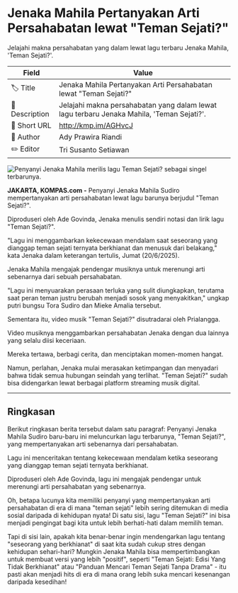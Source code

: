 # Jenaka Mahila Pertanyakan Arti Persahabatan lewat "Teman Sejati?"

Jelajahi makna persahabatan yang dalam lewat lagu terbaru Jenaka Mahila, 'Teman Sejati?'.

| Field         | Value                                                       |
|---------------|-------------------------------------------------------------|
| 🏷️ Title       | Jenaka Mahila Pertanyakan Arti Persahabatan lewat "Teman Sejati?" |
| 📝 Description | Jelajahi makna persahabatan yang dalam lewat lagu terbaru Jenaka Mahila, 'Teman Sejati?'. |
| 🔗 Short URL   | http://kmp.im/AGHvcJ |
| 👤 Author      | Ady Prawira Riandi |
| ✏️ Editor      | Tri Susanto Setiawan |

![Penyanyi Jenaka Mahila merilis lagu Teman Sejati? sebagai singel terbarunya.](https://asset.kompas.com/crops/MDgeY4RtMXZxv8TahXvsYfEpXxs=/0x0:0x0/750x500/data/photo/2025/06/20/6854dc980c5f0.jpg)

**JAKARTA, KOMPAS.com -** Penyanyi Jenaka Mahila Sudiro mempertanyakan arti persahabatan lewat lagu barunya berjudul \"Teman Sejati?\".

Diproduseri oleh Ade Govinda, Jenaka menulis sendiri notasi dan lirik lagu \"Teman Sejati?\".

\"Lagu ini menggambarkan kekecewaan mendalam saat seseorang yang dianggap teman sejati ternyata berkhianat dan menusuk dari belakang,\" kata Jenaka dalam keterangan tertulis, Jumat (20/6/2025).

Jenaka Mahila mengajak pendengar musiknya untuk merenungi arti sebenarnya dari sebuah persahabatan.

\"Lagu ini menyuarakan perasaan terluka yang sulit diungkapkan, terutama saat peran teman justru berubah menjadi sosok yang menyakitkan,\" ungkap putri bungsu Tora Sudiro dan Mieke Amalia tersebut.

Sementara itu, video musik \"Teman Sejati?\" disutradarai oleh Prialangga.

Video musiknya menggambarkan persahabatan Jenaka dengan dua lainnya yang selalu diisi keceriaan.

Mereka tertawa, berbagi cerita, dan menciptakan momen-momen hangat.

Namun, perlahan, Jenaka mulai merasakan ketimpangan dan menyadari bahwa tidak semua hubungan seindah yang terlihat. \"Teman Sejati?\" sudah bisa didengarkan lewat berbagai platform streaming musik digital.

---
## Ringkasan

Berikut ringkasan berita tersebut dalam satu paragraf: Penyanyi Jenaka Mahila Sudiro baru-baru ini meluncurkan lagu terbarunya, "Teman Sejati?", yang mempertanyakan arti sebenarnya dari persahabatan.

 Lagu ini menceritakan tentang kekecewaan mendalam ketika seseorang yang dianggap teman sejati ternyata berkhianat.

 Diproduseri oleh Ade Govinda, lagu ini mengajak pendengar untuk merenungi arti persahabatan yang sebenarnya.



Oh, betapa lucunya kita memiliki penyanyi yang mempertanyakan arti persahabatan di era di mana "teman sejati" lebih sering ditemukan di media sosial daripada di kehidupan nyata! Di satu sisi, lagu "Teman Sejati?" ini bisa menjadi pengingat bagi kita untuk lebih berhati-hati dalam memilih teman.

 Tapi di sisi lain, apakah kita benar-benar ingin mendengarkan lagu tentang "seseorang yang berkhianat" di saat kita sudah cukup stres dengan kehidupan sehari-hari? Mungkin Jenaka Mahila bisa mempertimbangkan untuk membuat versi yang lebih "positif", seperti "Teman Sejati: Edisi Yang Tidak Berkhianat" atau "Panduan Mencari Teman Sejati Tanpa Drama" - itu pasti akan menjadi hits di era di mana orang lebih suka mencari kesenangan daripada kesedihan!
